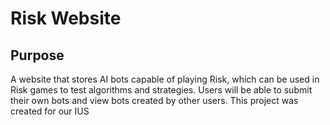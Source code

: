 # Risk Website

## Purpose
A website that stores AI bots capable of playing Risk, which can be used in Risk games to test algorithms and strategies. Users will be able to submit their own bots and view bots created by other users. This project was created for our IUS 

